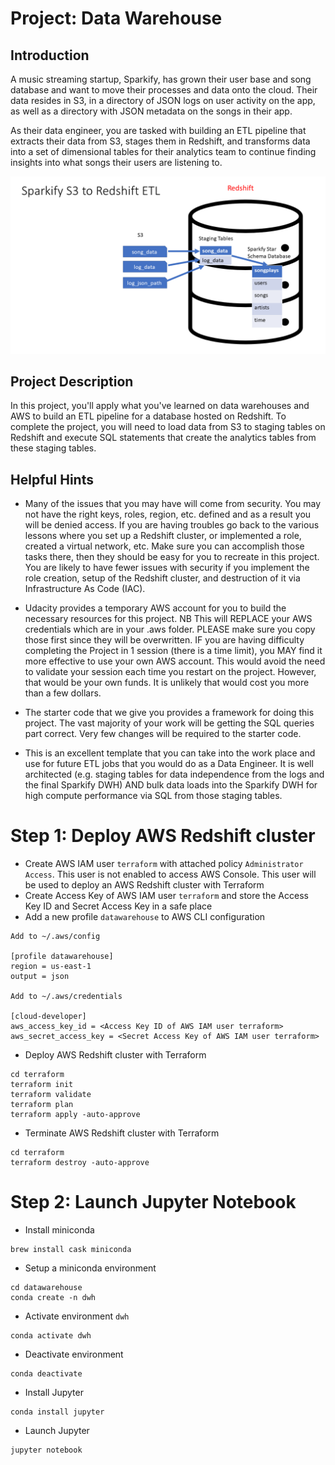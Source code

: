 # Project: Data Warehouse

## Introduction

A music streaming startup, Sparkify, has grown their user base and song database and want to move their processes and data onto the cloud. Their data resides in S3, in a directory of JSON logs on user activity on the app, as well as a directory with JSON metadata on the songs in their app.

As their data engineer, you are tasked with building an ETL pipeline that extracts their data from S3, stages them in Redshift, and transforms data into a set of dimensional tables for their analytics team to continue finding insights into what songs their users are listening to.

![System Architecture for AWS S3 to Redshift ETL](sparkify-s3-to-redshift-etl.png)

## Project Description

In this project, you'll apply what you've learned on data warehouses and AWS to build an ETL pipeline for a database hosted on Redshift. To complete the project, you will need to load data from S3 to staging tables on Redshift and execute SQL statements that create the analytics tables from these staging tables.

## Helpful Hints

- Many of the issues that you may have will come from security. You may not have the right keys, roles, region, etc. defined and as a result you will be denied access. If you are having troubles go back to the various lessons where you set up a Redshift cluster, or implemented a role, created a virtual network, etc. Make sure you can accomplish those tasks there, then they should be easy for you to recreate in this project. You are likely to have fewer issues with security if you implement the role creation, setup of the Redshift cluster, and destruction of it via Infrastructure As Code (IAC).

- Udacity provides a temporary AWS account for you to build the necessary resources for this project. NB This will REPLACE your AWS credentials which are in your .aws folder. PLEASE make sure you copy those first since they will be overwritten. IF you are having difficulty completing the Project in 1 session (there is a time limit), you MAY find it more effective to use your own AWS account. This would avoid the need to validate your session each time you restart on the project. However, that would be your own funds. It is unlikely that would cost you more than a few dollars.

- The starter code that we give you provides a framework for doing this project. The vast majority of your work will be getting the SQL queries part correct. Very few changes will be required to the starter code.

- This is an excellent template that you can take into the work place and use for future ETL jobs that you would do as a Data Engineer. It is well architected (e.g. staging tables for data independence from the logs and the final Sparkify DWH) AND bulk data loads into the Sparkify DWH for high compute performance via SQL from those staging tables.

# Step 1: Deploy AWS Redshift cluster

- Create AWS IAM user `terraform` with attached policy `Administrator Access`. This user is not enabled to access AWS Console. This user will be used to deploy an AWS Redshift cluster with Terraform
- Create Access Key of AWS IAM user `terraform` and store the Access Key ID and Secret Access Key in a safe place
- Add a new profile `datawarehouse` to AWS CLI configuration

```
Add to ~/.aws/config

[profile datawarehouse]
region = us-east-1
output = json

Add to ~/.aws/credentials

[cloud-developer]
aws_access_key_id = <Access Key ID of AWS IAM user terraform>
aws_secret_access_key = <Secret Access Key of AWS IAM user terraform>
```

- Deploy AWS Redshift cluster with Terraform

```
cd terraform
terraform init
terraform validate
terraform plan
terraform apply -auto-approve
```

- Terminate AWS Redshift cluster with Terraform

```
cd terraform
terraform destroy -auto-approve
```

# Step 2: Launch Jupyter Notebook

- Install miniconda

```
brew install cask miniconda
```

- Setup a miniconda environment

```
cd datawarehouse
conda create -n dwh
```

- Activate environment `dwh`

```
conda activate dwh
```

- Deactivate environment

```
conda deactivate
```

- Install Jupyter

```
conda install jupyter
```

- Launch Jupyter

```
jupyter notebook
```
